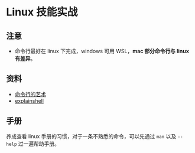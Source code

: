 # Linux 技能实战

## 注意

+ 命令行最好在 linux 下完成，windows 可用 WSL，**mac 部分命令行与 linux 有差异**。

## 资料

+ [命令行的艺术](https://github.com/jlevy/the-art-of-command-line/blob/master/README-zh.md)
+ [explainshell](http://explainshell.com/)

## 手册

养成查看 linux 手册的习惯，对于一条不熟悉的命令，可以先通过 `man` 以及 `--help` 过一遍帮助手册。

